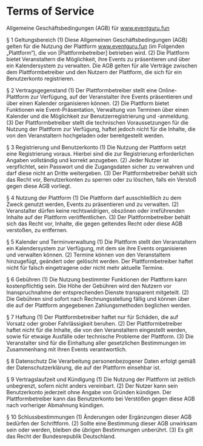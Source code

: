 # Terms of Service

<!--Erster Entwurf-->

Allgemeine Geschäftsbedingungen (AGB) für www.eventguru.fun

§ 1 Geltungsbereich
(1) Diese Allgemeinen Geschäftsbedingungen (AGB) gelten für die Nutzung der Plattform www.eventguru.fun (im Folgenden „Plattform“), die von [Plattformbetreiber] betrieben wird.
(2) Die Plattform bietet Veranstaltern die Möglichkeit, ihre Events zu präsentieren und über ein Kalendersystem zu verwalten. Die AGB gelten für alle Verträge zwischen dem Plattformbetreiber und den Nutzern der Plattform, die sich für ein Benutzerkonto registrieren.

§ 2 Vertragsgegenstand
(1) Der Plattformbetreiber stellt eine Online-Plattform zur Verfügung, auf der Veranstalter ihre Events präsentieren und über einen Kalender organisieren können.
(2) Die Plattform bietet Funktionen wie Event-Präsentation, Verwaltung von Terminen über einen Kalender und die Möglichkeit zur Benutzerregistrierung und -anmeldung.
(3) Der Plattformbetreiber stellt die technischen Voraussetzungen für die Nutzung der Plattform zur Verfügung, haftet jedoch nicht für die Inhalte, die von den Veranstaltern hochgeladen oder bereitgestellt werden.

§ 3 Registrierung und Benutzerkonto
(1) Die Nutzung der Plattform setzt eine Registrierung voraus. Hierbei sind die zur Registrierung erforderlichen Angaben vollständig und korrekt anzugeben.
(2) Jeder Nutzer ist verpflichtet, sein Passwort und die Zugangsdaten sicher zu verwahren und darf diese nicht an Dritte weitergeben.
(3) Der Plattformbetreiber behält sich das Recht vor, Benutzerkonten zu sperren oder zu löschen, falls ein Verstoß gegen diese AGB vorliegt.

§ 4 Nutzung der Plattform
(1) Die Plattform darf ausschließlich zu dem Zweck genutzt werden, Events zu präsentieren und zu verwalten.
(2) Veranstalter dürfen keine rechtswidrigen, obszönen oder irreführenden Inhalte auf der Plattform veröffentlichen.
(3) Der Plattformbetreiber behält sich das Recht vor, Inhalte, die gegen geltendes Recht oder diese AGB verstoßen, zu entfernen.

§ 5 Kalender und Terminverwaltung
(1) Die Plattform stellt den Veranstaltern ein Kalendersystem zur Verfügung, mit dem sie ihre Events organisieren und verwalten können.
(2) Termine können von den Veranstaltern hinzugefügt, geändert oder gelöscht werden. Der Plattformbetreiber haftet nicht für falsch eingetragene oder nicht mehr aktuelle Termine.

§ 6 Gebühren
(1) Die Nutzung bestimmter Funktionen der Plattform kann kostenpflichtig sein. Die Höhe der Gebühren wird den Nutzern vor Inanspruchnahme der entsprechenden Dienste transparent mitgeteilt.
(2) Die Gebühren sind sofort nach Rechnungsstellung fällig und können über die auf der Plattform angegebenen Zahlungsmethoden beglichen werden.

§ 7 Haftung
(1) Der Plattformbetreiber haftet nur für Schäden, die auf Vorsatz oder grober Fahrlässigkeit beruhen.
(2) Der Plattformbetreiber haftet nicht für die Inhalte, die von den Veranstaltern eingestellt werden, sowie für etwaige Ausfälle oder technische Probleme der Plattform.
(3) Die Veranstalter sind für die Einhaltung aller gesetzlichen Bestimmungen im Zusammenhang mit ihren Events verantwortlich.

§ 8 Datenschutz
Die Verarbeitung personenbezogener Daten erfolgt gemäß der Datenschutzerklärung, die auf der Plattform einsehbar ist.

§ 9 Vertragslaufzeit und Kündigung
(1) Die Nutzung der Plattform ist zeitlich unbegrenzt, sofern nicht anders vereinbart.
(2) Der Nutzer kann sein Benutzerkonto jederzeit ohne Angabe von Gründen kündigen. Der Plattformbetreiber kann das Benutzerkonto bei Verstößen gegen diese AGB nach vorheriger Abmahnung kündigen.

§ 10 Schlussbestimmungen
(1) Änderungen oder Ergänzungen dieser AGB bedürfen der Schriftform.
(2) Sollte eine Bestimmung dieser AGB unwirksam sein oder werden, bleiben die übrigen Bestimmungen unberührt.
(3) Es gilt das Recht der Bundesrepublik Deutschland.

